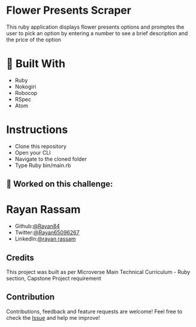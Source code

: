 # Flower Presents Scraper
 This ruby application displays flower presents options and promptes the user to pick an option by entering a number to see a brief description and the price of the option

# :hammer: Built With
* Ruby
* Nokogiri
* Robocop
* RSpec
* Atom

# Instructions 
* Clone this repository
* Open your CLI
* Navigate to the cloned folder
* Type Ruby bin/main.rb


##  :bust_in_silhouette: Worked on this challenge:
# Rayan Rassam
* Github:[@Rayan84](https://github.com/Rayan84)
* Twitter:[@Rayan65096267](https://twitter.com/Rayan65096267)
* LinkedIn:[@rayan rassam](https://www.linkedin.com/in/rayan-rassam-18a0a426/)

## Credits
This project was built as per Microverse Main Technical Curriculum - Ruby section, Capstone Project requirement

## Contribution
Contributions, feedback and feature requests are welcome!
Feel free to check the [Issue](https://github.com/Rayan84/job-scraper/issues) and help me improve!
